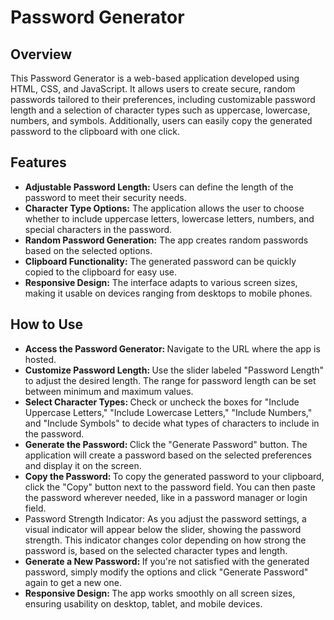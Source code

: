 <h1>Password Generator</h1>
<h2>Overview</h2>
This Password Generator is a web-based application developed using HTML, CSS, and JavaScript.
It allows users to create secure, random passwords tailored to their preferences, including customizable password length and a selection of character types such as uppercase, lowercase, numbers, and symbols. Additionally, users can easily copy the generated password to the clipboard with one click.

<h2>Features</h2>
<ul>
  <li><b>Adjustable Password Length:</b> Users can define the length of the password to meet their security needs.<br></li>
   <li><b>Character Type Options:</b> The application allows the user to choose whether to include uppercase letters, lowercase letters, numbers, and special characters in the password.<br></li>
   <li><b>Random Password Generation:</b> The app creates random passwords based on the selected options.<br></li>
   <li><b>Clipboard Functionality:</b> The generated password can be quickly copied to the clipboard for easy use.<br></li>
   <li><b>Responsive Design:</b> The interface adapts to various screen sizes, making it usable on devices ranging from desktops to mobile phones.<br></li>
</ul>

<h2>How to Use</h2>

<ul>
  <li><b>Access the Password Generator: </b>Navigate to the URL where the app is hosted.</li>
  <li><b>Customize Password Length: </b>Use the slider labeled "Password Length" to adjust the desired length. The range for password length can be set between minimum and maximum values.</li>
   <li><b>Select Character Types: </b>Check or uncheck the boxes for "Include Uppercase Letters," "Include Lowercase Letters," "Include Numbers," and "Include Symbols" to decide what types of characters to include in the password.</li>
   <li><b>
Generate the Password: </b>Click the "Generate Password" button. The application will create a password based on the selected preferences and display it on the screen.</li>
   <li><b>Copy the Password: </b>To copy the generated password to your clipboard, click the "Copy" button next to the password field. You can then paste the password wherever needed, like in a password manager or login field.</li>
   <li><b:>Password Strength Indicator: </b>As you adjust the password settings, a visual indicator will appear below the slider, showing the password strength. This indicator changes color depending on how strong the password is, based on the selected character types and length.</li>
   <li><b>Generate a New Password: </b>If you're not satisfied with the generated password, simply modify the options and click "Generate Password" again to get a new one.</li>
   <li><b>Responsive Design: </b>The app works smoothly on all screen sizes, ensuring usability on desktop, tablet, and mobile devices.</li>
</ul>
